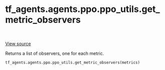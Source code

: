 <div itemscope itemtype="http://developers.google.com/ReferenceObject">
<meta itemprop="name" content="tf_agents.agents.ppo.ppo_utils.get_metric_observers" />
<meta itemprop="path" content="Stable" />
</div>

# tf_agents.agents.ppo.ppo_utils.get_metric_observers

<table class="tfo-notebook-buttons tfo-api" align="left">
</table>

<a target="_blank" href="https://github.com/tensorflow/agents/tree/master/tf_agents/agents/ppo/ppo_utils.py">View
source</a>

Returns a list of observers, one for each metric.

``` python
tf_agents.agents.ppo.ppo_utils.get_metric_observers(metrics)
```



<!-- Placeholder for "Used in" -->
